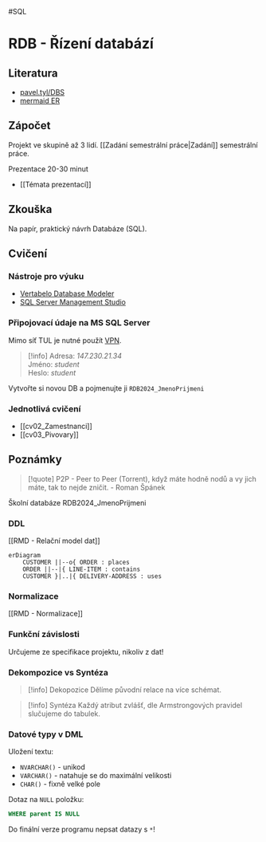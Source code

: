 #SQL
# RDB - Řízení databází

## Literatura
- [pavel.tyl/DBS](http://dom.mti.tul.cz/~pavel.tyl/DBS/DBS2019/Modelovani/aDbC.htm)
- [mermaid ER](https://mermaid.js.org/syntax/entityRelationshipDiagram.html)

## Zápočet
Projekt ve skupině až 3 lidí.
[[Zadání semestrální práce|Zadání]] semestrální práce.

Prezentace
20-30 minut
- [[Témata prezentací]]

## Zkouška
Na papír, praktický návrh Databáze (SQL).

## Cvičení
### Nástroje pro výuku
- [Vertabelo Database Modeler](https://www.vertabelo.com/)
- [SQL Server Management Studio](https://docs.microsoft.com/en-us/sql/ssms/download-sql-server-management-studio-ssms?view=sql-server-ver15)

### Připojovací údaje na MS SQL Server

Mimo síť TUL je nutné použít [VPN](https://liane-new.tul.cz/index.php/VPN).

> [!info]
>Adresa: _147.230.21.34_  
>Jméno: _student_  
>Heslo: _student_

Vytvořte si novou DB a pojmenujte ji `RDB2024_JmenoPrijmeni`

### Jednotlivá cvičení
- [[cv02_Zamestnanci]]
- [[cv03_Pivovary]]

## Poznámky
> [!quote] P2P - Peer to Peer (Torrent), když máte hodně nodů a vy jich máte, tak to nejde zničit.
> \- Roman Špánek

Školní databáze
RDB2024_JmenoPrijmeni
### DDL
[[RMD - Relační model dat]]
```mermaid
erDiagram
    CUSTOMER ||--o{ ORDER : places
    ORDER ||--|{ LINE-ITEM : contains
    CUSTOMER }|..|{ DELIVERY-ADDRESS : uses
```

### Normalizace
[[RMD - Normalizace]]

### Funkční závislosti
Určujeme ze specifikace projektu, nikoliv z dat!

### Dekompozice vs Syntéza
> [!info] Dekopozice
Dělíme původní relace na více schémat.

> [!info] Syntéza
> Každý atribut zvlášť, dle Armstrongových pravidel  slučujeme do tabulek.

### Datové typy v DML

Uložení textu:
- `NVARCHAR()` - unikod
- `VARCHAR()` - natahuje se do maximální velikosti
- `CHAR()` - fixně velké pole

Dotaz na `NULL` položku:
```SQL
WHERE parent IS NULL
```

Do finální verze programu nepsat datazy s `*`!